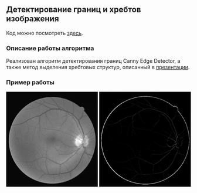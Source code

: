 ## Детектирование границ и хребтов изображения

Код можно посмотреть [здесь](https://github.com/luseno4ek/edges-ridges/blob/67f74e73df454a5a320fd9369045cbe6a698813e/mmip_task3.py).

### Описание работы алгоритма

Реализован алгоритм детектирования границ Canny Edge Detector, а также метод выделения хребтовых структур, описанный в [презентации](https://github.com/luseno4ek/edges-ridges/blob/67f74e73df454a5a320fd9369045cbe6a698813e/Ridges_Indychko.pdf).

### Пример работы

<img src="https://github.com/luseno4ek/edges-ridges/blob/9771bb2e4cf49f57c497c71ed39e0337f93addaf/in2.bmp" alt="Исходное изображение (сосуды глазного дна)" width="250"/>

<img src="https://github.com/luseno4ek/edges-ridges/blob/2617c11ea356304fb26e85edf026c2a651085b5e/myves.bmp" alt="Результат выделения хребтовых структур" width="250"/>
